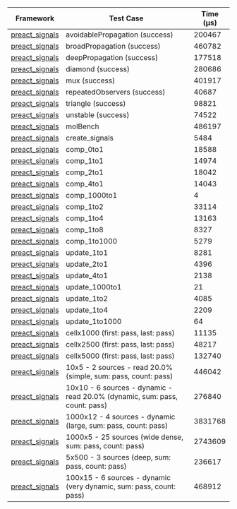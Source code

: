 | Framework | Test Case | Time (μs) |
| --- | --- | --- |
| [preact_signals](https://pub.dev/packages/preact_signals) | avoidablePropagation (success) | 200467 |
| [preact_signals](https://pub.dev/packages/preact_signals) | broadPropagation (success) | 460782 |
| [preact_signals](https://pub.dev/packages/preact_signals) | deepPropagation (success) | 177518 |
| [preact_signals](https://pub.dev/packages/preact_signals) | diamond (success) | 280686 |
| [preact_signals](https://pub.dev/packages/preact_signals) | mux (success) | 401917 |
| [preact_signals](https://pub.dev/packages/preact_signals) | repeatedObservers (success) | 40687 |
| [preact_signals](https://pub.dev/packages/preact_signals) | triangle (success) | 98821 |
| [preact_signals](https://pub.dev/packages/preact_signals) | unstable (success) | 74522 |
| [preact_signals](https://pub.dev/packages/preact_signals) | molBench | 486197 |
| [preact_signals](https://pub.dev/packages/preact_signals) | create_signals | 5484 |
| [preact_signals](https://pub.dev/packages/preact_signals) | comp_0to1 | 18588 |
| [preact_signals](https://pub.dev/packages/preact_signals) | comp_1to1 | 14974 |
| [preact_signals](https://pub.dev/packages/preact_signals) | comp_2to1 | 18042 |
| [preact_signals](https://pub.dev/packages/preact_signals) | comp_4to1 | 14043 |
| [preact_signals](https://pub.dev/packages/preact_signals) | comp_1000to1 | 4 |
| [preact_signals](https://pub.dev/packages/preact_signals) | comp_1to2 | 33114 |
| [preact_signals](https://pub.dev/packages/preact_signals) | comp_1to4 | 13163 |
| [preact_signals](https://pub.dev/packages/preact_signals) | comp_1to8 | 8327 |
| [preact_signals](https://pub.dev/packages/preact_signals) | comp_1to1000 | 5279 |
| [preact_signals](https://pub.dev/packages/preact_signals) | update_1to1 | 8281 |
| [preact_signals](https://pub.dev/packages/preact_signals) | update_2to1 | 4396 |
| [preact_signals](https://pub.dev/packages/preact_signals) | update_4to1 | 2138 |
| [preact_signals](https://pub.dev/packages/preact_signals) | update_1000to1 | 21 |
| [preact_signals](https://pub.dev/packages/preact_signals) | update_1to2 | 4085 |
| [preact_signals](https://pub.dev/packages/preact_signals) | update_1to4 | 2209 |
| [preact_signals](https://pub.dev/packages/preact_signals) | update_1to1000 | 64 |
| [preact_signals](https://pub.dev/packages/preact_signals) | cellx1000 (first: pass, last: pass) | 11135 |
| [preact_signals](https://pub.dev/packages/preact_signals) | cellx2500 (first: pass, last: pass) | 48217 |
| [preact_signals](https://pub.dev/packages/preact_signals) | cellx5000 (first: pass, last: pass) | 132740 |
| [preact_signals](https://pub.dev/packages/preact_signals) | 10x5 - 2 sources - read 20.0% (simple, sum: pass, count: pass) | 446042 |
| [preact_signals](https://pub.dev/packages/preact_signals) | 10x10 - 6 sources - dynamic - read 20.0% (dynamic, sum: pass, count: pass) | 276840 |
| [preact_signals](https://pub.dev/packages/preact_signals) | 1000x12 - 4 sources - dynamic (large, sum: pass, count: pass) | 3831768 |
| [preact_signals](https://pub.dev/packages/preact_signals) | 1000x5 - 25 sources (wide dense, sum: pass, count: pass) | 2743609 |
| [preact_signals](https://pub.dev/packages/preact_signals) | 5x500 - 3 sources (deep, sum: pass, count: pass) | 236617 |
| [preact_signals](https://pub.dev/packages/preact_signals) | 100x15 - 6 sources - dynamic (very dynamic, sum: pass, count: pass) | 468912 |
